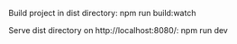 Build project in dist directory:
npm run build:watch

Serve dist directory on http://localhost:8080/:
npm run dev